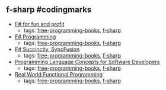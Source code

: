 f-sharp #codingmarks 
---
* [F# for fun and profit](https://www.gitbook.com/book/swlaschin/fsharpforfunandprofit/details)
    * tags: [free-programming-books](../tags/free-programming-books.md), [f-sharp](../tags/f-sharp.md)
* [F# Programming](https://en.wikibooks.org/wiki/F_Sharp_Programming)
    * tags: [free-programming-books](../tags/free-programming-books.md), [f-sharp](../tags/f-sharp.md)
* [F# Succinctly, SyncFusion](https://www.syncfusion.com/resources/techportal/ebooks/fsharp)
    * tags: [free-programming-books](../tags/free-programming-books.md), [f-sharp](../tags/f-sharp.md)
* [Programming Language Concepts for Software Developers](http://www.itu.dk/courses/BPRD/E2009/plcsd-1-2.pdf)
    * tags: [free-programming-books](../tags/free-programming-books.md), [f-sharp](../tags/f-sharp.md)
* [Real World Functional Programming](https://msdn.microsoft.com/en-us/library/hh314518.aspx)
    * tags: [free-programming-books](../tags/free-programming-books.md), [f-sharp](../tags/f-sharp.md)
